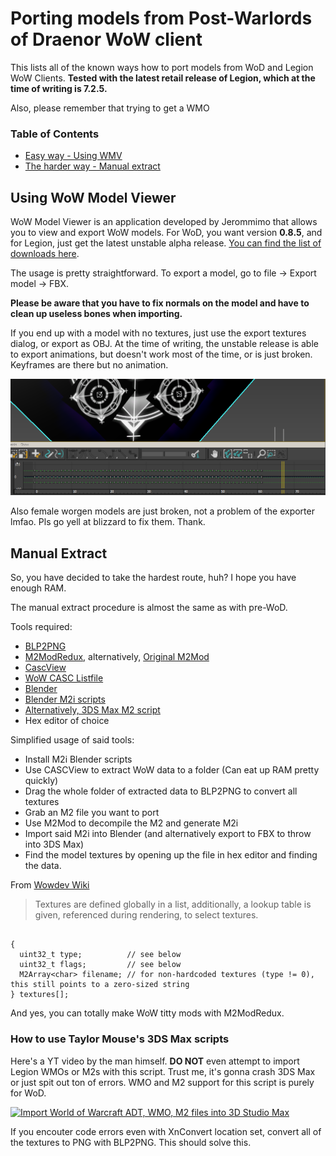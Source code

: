 # Porting models from Post-Warlords of Draenor WoW client

This lists all of the known ways how to port models from WoD and Legion WoW Clients. **Tested with the latest retail release of Legion, which at the time of writing is 7.2.5.** 

Also, please remember that trying to get a WMO
### Table of Contents
* [Easy way - Using WMV](Using-WoW-Model-Viewer)
* [The harder way - Manual extract](Manual-extract)

## Using WoW Model Viewer
WoW Model Viewer is an application developed by Jerommimo that allows you to view and export WoW models.
For WoD, you want version **0.8.5**, and for Legion, just get the latest unstable alpha release. [You can find the list of downloads here](https://wowmodelviewer.net/wordpress/?page_id=27).

The usage is pretty straightforward. To export a model, go to file -> Export model -> FBX.

**Please be aware that you have to fix normals on the model and have to clean up useless bones when importing.** 

If you end up with a model with no textures, just use the export textures dialog, or export as OBJ. At the time of writing, the unstable release is able to export animations, but doesn't work most of the time, or is just broken. Keyframes are there but no animation.

![3DS Max animation timeline](world-of-warcraft/img/timeline.png)

Also female worgen models are just broken, not a problem of the exporter lmfao. Pls go yell at blizzard to fix them. Thank.

## Manual Extract

So, you have decided to take the hardest route, huh? I hope you have enough RAM.

The manual extract procedure is almost the same as with pre-WoD.

Tools required:
* [BLP2PNG](http://www.wowinterface.com/downloads/info6127-BLP2PNG.html)
* [M2ModRedux](https://bitbucket.org/suncurio/m2mod/downloads/), alternatively, [Original M2Mod](http://www.mediafire.com/file/uuvi6jonoz7un2u/M2Mod_470b.zip)
* [CascView](http://www.zezula.net/en/casc/main.html)
* [WoW CASC Listfile](https://github.com/bloerwald/LegionFiles)
* [Blender](https://www.blender.org/)
* [Blender M2i scripts](https://bitbucket.org/suncurio/blender-m2i-scripts/downloads/)
* [Alternatively, 3DS Max M2 script](https://www.dropbox.com/s/hoiqm0n3u4ybdqs/TaylorMouse-Adt-Wmo-ImportScript.zip)
* Hex editor of choice

Simplified usage of said tools:
* Install M2i Blender scripts
* Use CASCView to extract WoW data to a folder (Can eat up RAM pretty quickly)
* Drag the whole folder of extracted data to BLP2PNG to convert all textures
* Grab an M2 file you want to port
* Use M2Mod to decompile the M2 and generate M2i
* Import said M2i into Blender (and alternatively export to FBX to throw into 3DS Max)
* Find the model textures by opening up the file in hex editor and finding the data.

From [Wowdev Wiki](https://wowdev.wiki/M2#Textures)
>Textures are defined globally in a list, additionally, a lookup table is given, referenced during rendering, to select textures.

```struct M2Texture

{
  uint32_t type;          // see below
  uint32_t flags;         // see below
  M2Array<char> filename; // for non-hardcoded textures (type != 0), this still points to a zero-sized string
} textures[];
```

And yes, you can totally make WoW titty mods with M2ModRedux.

### How to use Taylor Mouse's 3DS Max scripts
Here's a YT video by the man himself. **DO NOT** even attempt to import Legion WMOs or M2s with this script. Trust me, it's gonna crash 3DS Max or just spit out ton of errors. WMO and M2 support for this script is purely for WoD.

[![Import World of Warcraft ADT, WMO, M2 files into 3D Studio Max](http://img.youtube.com/vi/mQTJMy0ebjU/0.jpg)](https://youtu.be/mQTJMy0ebjU)

If you encouter code errors even with XnConvert location set, convert all of the textures to PNG with BLP2PNG. This should solve this.
